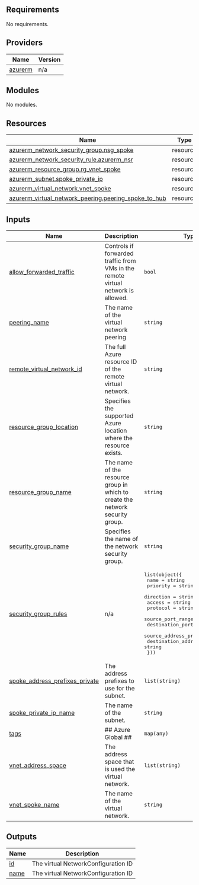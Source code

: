 ## Requirements

No requirements.

## Providers

| Name | Version |
|------|---------|
| <a name="provider_azurerm"></a> [azurerm](#provider\_azurerm) | n/a |

## Modules

No modules.

## Resources

| Name | Type |
|------|------|
| [azurerm_network_security_group.nsg_spoke](https://registry.terraform.io/providers/hashicorp/azurerm/latest/docs/resources/network_security_group) | resource |
| [azurerm_network_security_rule.azurerm_nsr](https://registry.terraform.io/providers/hashicorp/azurerm/latest/docs/resources/network_security_rule) | resource |
| [azurerm_resource_group.rg_vnet_spoke](https://registry.terraform.io/providers/hashicorp/azurerm/latest/docs/resources/resource_group) | resource |
| [azurerm_subnet.spoke_private_ip](https://registry.terraform.io/providers/hashicorp/azurerm/latest/docs/resources/subnet) | resource |
| [azurerm_virtual_network.vnet_spoke](https://registry.terraform.io/providers/hashicorp/azurerm/latest/docs/resources/virtual_network) | resource |
| [azurerm_virtual_network_peering.peering_spoke_to_hub](https://registry.terraform.io/providers/hashicorp/azurerm/latest/docs/resources/virtual_network_peering) | resource |

## Inputs

| Name | Description | Type | Default | Required |
|------|-------------|------|---------|:--------:|
| <a name="input_allow_forwarded_traffic"></a> [allow\_forwarded\_traffic](#input\_allow\_forwarded\_traffic) | Controls if forwarded traffic from VMs in the remote virtual network is allowed. | `bool` | `false` | no |
| <a name="input_peering_name"></a> [peering\_name](#input\_peering\_name) | The name of the virtual network peering | `string` | `""` | no |
| <a name="input_remote_virtual_network_id"></a> [remote\_virtual\_network\_id](#input\_remote\_virtual\_network\_id) | The full Azure resource ID of the remote virtual network. | `string` | `""` | no |
| <a name="input_resource_group_location"></a> [resource\_group\_location](#input\_resource\_group\_location) | Specifies the supported Azure location where the resource exists. | `string` | `""` | no |
| <a name="input_resource_group_name"></a> [resource\_group\_name](#input\_resource\_group\_name) | The name of the resource group in which to create the network security group. | `string` | `""` | no |
| <a name="input_security_group_name"></a> [security\_group\_name](#input\_security\_group\_name) | Specifies the name of the network security group. | `string` | `""` | no |
| <a name="input_security_group_rules"></a> [security\_group\_rules](#input\_security\_group\_rules) | n/a | <pre>list(object({<br>    name                       = string<br>    priority                   = string<br>    direction                  = string<br>    access                     = string<br>    protocol                   = string<br>    source_port_range          = string<br>    destination_port_range     = string<br>    source_address_prefix      = string<br>    destination_address_prefix = string<br>  }))</pre> | `[]` | no |
| <a name="input_spoke_address_prefixes_private"></a> [spoke\_address\_prefixes\_private](#input\_spoke\_address\_prefixes\_private) | The address prefixes to use for the subnet. | `list(string)` | `[]` | no |
| <a name="input_spoke_private_ip_name"></a> [spoke\_private\_ip\_name](#input\_spoke\_private\_ip\_name) | The name of the subnet. | `string` | `""` | no |
| <a name="input_tags"></a> [tags](#input\_tags) | ## Azure Global ## | `map(any)` | `{}` | no |
| <a name="input_vnet_address_space"></a> [vnet\_address\_space](#input\_vnet\_address\_space) | The address space that is used the virtual network. | `list(string)` | `[]` | no |
| <a name="input_vnet_spoke_name"></a> [vnet\_spoke\_name](#input\_vnet\_spoke\_name) | The name of the virtual network. | `string` | `""` | no |

## Outputs

| Name | Description |
|------|-------------|
| <a name="output_id"></a> [id](#output\_id) | The virtual NetworkConfiguration ID |
| <a name="output_name"></a> [name](#output\_name) | The virtual NetworkConfiguration ID |
